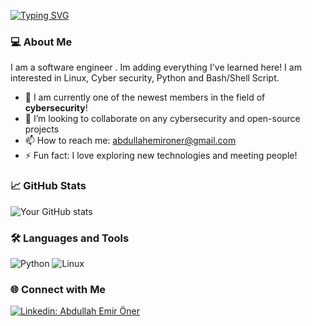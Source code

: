 [![Typing SVG](https://readme-typing-svg.herokuapp.com?font=VT323&size=45&pause=1000&color=374962&width=435&lines=Hi+there%2C+I'm+Abdullah+)](https://git.io/typing-svg)

### 💻 About Me
I am a software engineer . Im adding everything I've learned here!  I am interested in Linux, Cyber security, Python and Bash/Shell Script.

- 🌱 I am currently one of the newest members in the field of **cybersecurity**!
- 👯 I’m looking to collaborate on any cybersecurity and open-source projects
- 📫 How to reach me: [abdullahemironer@gmail.com](mailto:your.email@example.com)
- ⚡ Fun fact: I love exploring new technologies and meeting people!

### 📈 GitHub Stats
![Your GitHub stats](https://github-readme-stats.vercel.app/api?username=AbdullahEmirOner&show_icons=true&theme=radical)

### 🛠️ Languages and Tools
![Python](https://img.shields.io/badge/-Python-05122A?style=flat&logo=python) ![Linux](https://img.shields.io/badge/-Linux-05122A?style=flat&logo=linux)

### 🌐 Connect with Me
[![Linkedin: Abdullah Emir Öner](https://img.shields.io/badge/-Abdullah%20Emir%20Öner-blue?style=flat-square&logo=Linkedin&logoColor=white&link=https://www.linkedin.com/in/abdullah-emir-%C3%B6ner/)](https://www.linkedin.com/in/abdullah-emir-%C3%B6ner/)
